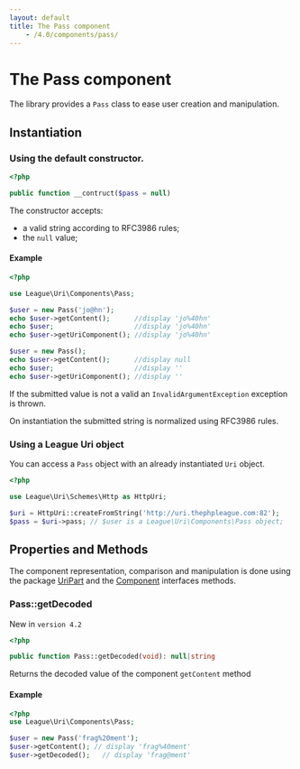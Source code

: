```yaml
---
layout: default
title: The Pass component
    - /4.0/components/pass/
---
```


# The Pass component

The library provides a `Pass` class to ease user creation and manipulation.

## Instantiation

### Using the default constructor.

~~~php
<?php

public function __contruct($pass = null)
~~~

The constructor accepts:

- a valid string according to RFC3986 rules;
- the `null` value;

#### Example

~~~php
<?php

use League\Uri\Components\Pass;

$user = new Pass('jo@hn');
echo $user->getContent();      //display 'jo%40hn'
echo $user;                    //display 'jo%40hn'
echo $user->getUriComponent(); //display 'jo%40hn'

$user = new Pass();
echo $user->getContent();      //display null
echo $user;                    //display ''
echo $user->getUriComponent(); //display ''
~~~

<p class="message-warning">If the submitted value is not a valid an <code>InvalidArgumentException</code> exception is thrown.</p>

<p class="message-info">On instantiation the submitted string is normalized using RFC3986 rules.</p>

### Using a League Uri object

You can access a `Pass` object with an already instantiated `Uri` object.

~~~php
<?php

use League\Uri\Schemes\Http as HttpUri;

$uri = HttpUri::createFromString('http://uri.thephpleague.com:82');
$pass = $uri->pass; // $user is a League\Uri\Components\Pass object;
~~~

## Properties and Methods

The component representation, comparison and manipulation is done using the package [UriPart](/4.0/components/overview/#uri-part-interface) and the [Component](/4.0/components/overview/#uri-component-interface) interfaces methods.

### Pass::getDecoded

<p class="message-notice">New in <code>version 4.2</code></p>

~~~php
<?php

public function Pass::getDecoded(void): null|string
~~~

Returns the decoded value of the component `getContent` method

#### Example

~~~php
<?php
use League\Uri\Components\Pass;

$user = new Pass('frag%20ment');
$user->getContent(); // display 'frag%40ment'
$user->getDecoded();   // display 'frag@ment'
~~~